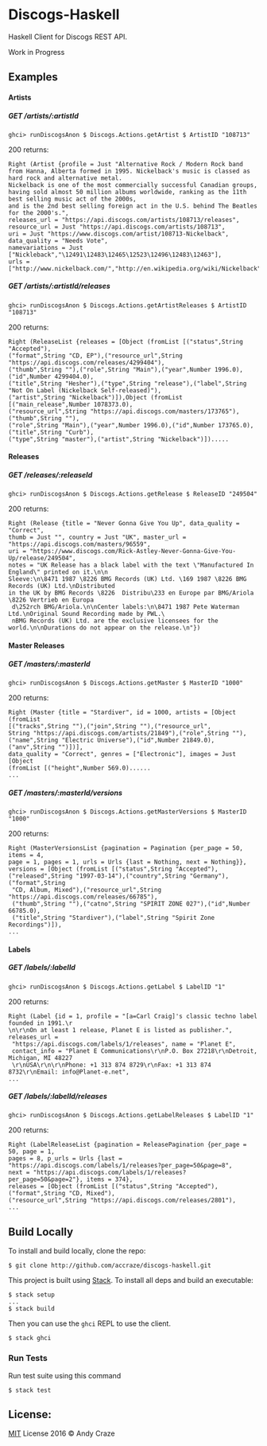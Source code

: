 # Discogs-Haskell
Haskell Client for Discogs REST API.

Work in Progress

## Examples

#### Artists
##### GET /artists/:artistId
```
ghci> runDiscogsAnon $ Discogs.Actions.getArtist $ ArtistID "108713"
```
200 returns:
```
Right (Artist {profile = Just "Alternative Rock / Modern Rock band from Hanna, Alberta formed in 1995. Nickelback's music is classed as hard rock and alternative metal. 
Nickelback is one of the most commercially successful Canadian groups, having sold almost 50 million albums worldwide, ranking as the 11th best selling music act of the 2000s, 
and is the 2nd best selling foreign act in the U.S. behind The Beatles for the 2000's.", 
releases_url = "https://api.discogs.com/artists/108713/releases", resource_url = Just "https://api.discogs.com/artists/108713", 
uri = Just "https://www.discogs.com/artist/108713-Nickelback", data_quality = "Needs Vote", 
namevariations = Just ["Nickleback","\12491\12483\12465\12523\12496\12483\12463"], 
urls = ["http://www.nickelback.com/","http://en.wikipedia.org/wiki/Nickelback"]})
```

##### GET /artists/:artistId/releases
```
ghci> runDiscogsAnon $ Discogs.Actions.getArtistReleases $ ArtistID "108713"
```
200 returns:
```
Right (ReleaseList {releases = [Object (fromList [("status",String "Accepted"),
("format",String "CD, EP"),("resource_url",String "https://api.discogs.com/releases/4299404"),
("thumb",String ""),("role",String "Main"),("year",Number 1996.0),("id",Number 4299404.0),
("title",String "Hesher"),("type",String "release"),("label",String "Not On Label (Nickelback Self-released)"),
("artist",String "Nickelback")]),Object (fromList [("main_release",Number 1078373.0),
("resource_url",String "https://api.discogs.com/masters/173765"),("thumb",String ""),
("role",String "Main"),("year",Number 1996.0),("id",Number 173765.0),("title",String "Curb"),
("type",String "master"),("artist",String "Nickelback")]).....
```


#### Releases
##### GET /releases/:releaseId
```
ghci> runDiscogsAnon $ Discogs.Actions.getRelease $ ReleaseID "249504"
```
200 returns:
```
Right (Release {title = "Never Gonna Give You Up", data_quality = "Correct", 
thumb = Just "", country = Just "UK", master_url = "https://api.discogs.com/masters/96559", 
uri = "https://www.discogs.com/Rick-Astley-Never-Gonna-Give-You-Up/release/249504", 
notes = "UK Release has a black label with the text \"Manufactured In England\" printed on it.\n\n
Sleeve:\n\8471 1987 \8226 BMG Records (UK) Ltd. \169 1987 \8226 BMG Records (UK) Ltd.\nDistributed 
in the UK by BMG Records \8226  Distribu\233 en Europe par BMG/Ariola \8226 Vertrieb en Europa
 d\252rch BMG/Ariola.\n\nCenter labels:\n\8471 1987 Pete Waterman Ltd.\nOriginal Sound Recording made by PWL.\
 nBMG Records (UK) Ltd. are the exclusive licensees for the world.\n\nDurations do not appear on the release.\n"})
```

#### Master Releases
##### GET /masters/:masterId
```
ghci> runDiscogsAnon $ Discogs.Actions.getMaster $ MasterID "1000"
```
200 returns:
```
Right (Master {title = "Stardiver", id = 1000, artists = [Object (fromList 
[("tracks",String ""),("join",String ""),("resource_url",
String "https://api.discogs.com/artists/21849"),("role",String ""),
("name",String "Electric Universe"),("id",Number 21849.0),("anv",String "")])], 
data_quality = "Correct", genres = ["Electronic"], images = Just [Object 
(fromList [("height",Number 569.0)......
...
```

##### GET /masters/:masterId/versions
```
ghci> runDiscogsAnon $ Discogs.Actions.getMasterVersions $ MasterID "1000"
```
200 returns:
```
Right (MasterVersionsList {pagination = Pagination {per_page = 50, items = 4, 
page = 1, pages = 1, urls = Urls {last = Nothing, next = Nothing}}, 
versions = [Object (fromList [("status",String "Accepted"),
("released",String "1997-03-14"),("country",String "Germany"),("format",String
 "CD, Album, Mixed"),("resource_url",String "https://api.discogs.com/releases/66785"),
 ("thumb",String ""),("catno",String "SPIRIT ZONE 027"),("id",Number 66785.0),
 ("title",String "Stardiver"),("label",String "Spirit Zone Recordings")]),
...
```
#### Labels
##### GET /labels/:labelId
```
ghci> runDiscogsAnon $ Discogs.Actions.getLabel $ LabelID "1"
```
200 returns:
```
Right (Label {id = 1, profile = "[a=Carl Craig]'s classic techno label founded in 1991.\r
\n\r\nOn at least 1 release, Planet E is listed as publisher.", releases_url =
 "https://api.discogs.com/labels/1/releases", name = "Planet E", 
 contact_info = "Planet E Communications\r\nP.O. Box 27218\r\nDetroit, Michigan, MI 48227
 \r\nUSA\r\n\r\nPhone: +1 313 874 8729\r\nFax: +1 313 874 8732\r\nEmail: info@Planet-e.net", 
...
```

##### GET /labels/:labelId/releases
```
ghci> runDiscogsAnon $ Discogs.Actions.getLabelReleases $ LabelID "1"
```
200 returns:
```
Right (LabelReleaseList {pagination = ReleasePagination {per_page = 50, page = 1, 
pages = 8, p_urls = Urls {last = "https://api.discogs.com/labels/1/releases?per_page=50&page=8", 
next = "https://api.discogs.com/labels/1/releases?per_page=50&page=2"}, items = 374}, 
releases = [Object (fromList [("status",String "Accepted"),("format",String "CD, Mixed"),
("resource_url",String "https://api.discogs.com/releases/2801"),
...
```


## Build Locally

To install and build locally, clone the repo:

```
$ git clone http://github.com/accraze/discogs-haskell.git
```

This project is built using [Stack](http://docs.haskellstack.org/en/stable/README.html). To install all deps and build an executable:

```
$ stack setup
...
$ stack build

```

Then you can use the `ghci` REPL to use the client.

```
$ stack ghci
```

### Run Tests
Run test suite using this command
```
$ stack test
```

## License:

[MIT](https://github.com/accraze/discogs-haskell/blob/master/LICENSE) License 2016 © Andy Craze